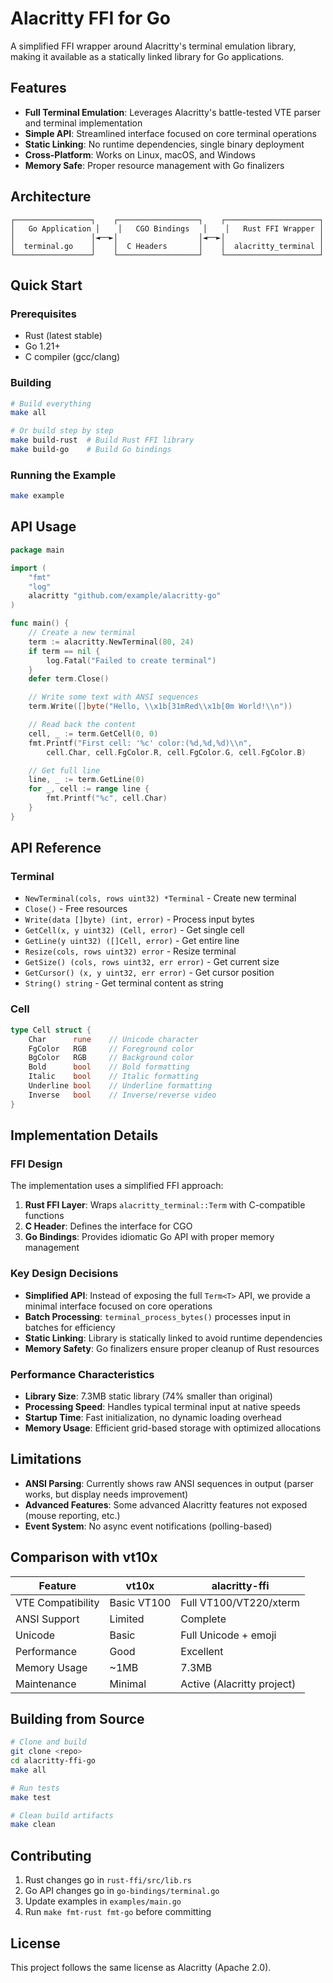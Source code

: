 # Alacritty FFI for Go

A simplified FFI wrapper around Alacritty's terminal emulation library, making it available as a statically linked library for Go applications.

## Features

- **Full Terminal Emulation**: Leverages Alacritty's battle-tested VTE parser and terminal implementation
- **Simple API**: Streamlined interface focused on core terminal operations
- **Static Linking**: No runtime dependencies, single binary deployment
- **Cross-Platform**: Works on Linux, macOS, and Windows
- **Memory Safe**: Proper resource management with Go finalizers

## Architecture

```
┌─────────────────┐    ┌──────────────────┐    ┌─────────────────────┐
│   Go Application │    │   CGO Bindings   │    │   Rust FFI Wrapper │
│                 │◄──►│                  │◄──►│                     │
│  terminal.go    │    │  C Headers       │    │  alacritty_terminal │
└─────────────────┘    └──────────────────┘    └─────────────────────┘
```

## Quick Start

### Prerequisites

- Rust (latest stable)
- Go 1.21+
- C compiler (gcc/clang)

### Building

```bash
# Build everything
make all

# Or build step by step
make build-rust  # Build Rust FFI library
make build-go    # Build Go bindings
```

### Running the Example

```bash
make example
```

## API Usage

```go
package main

import (
    "fmt"
    "log"
    alacritty "github.com/example/alacritty-go"
)

func main() {
    // Create a new terminal
    term := alacritty.NewTerminal(80, 24)
    if term == nil {
        log.Fatal("Failed to create terminal")
    }
    defer term.Close()

    // Write some text with ANSI sequences
    term.Write([]byte("Hello, \\x1b[31mRed\\x1b[0m World!\\n"))

    // Read back the content
    cell, _ := term.GetCell(0, 0)
    fmt.Printf("First cell: '%c' color:(%d,%d,%d)\\n", 
        cell.Char, cell.FgColor.R, cell.FgColor.G, cell.FgColor.B)

    // Get full line
    line, _ := term.GetLine(0)
    for _, cell := range line {
        fmt.Printf("%c", cell.Char)
    }
}
```

## API Reference

### Terminal

- `NewTerminal(cols, rows uint32) *Terminal` - Create new terminal
- `Close()` - Free resources
- `Write(data []byte) (int, error)` - Process input bytes
- `GetCell(x, y uint32) (Cell, error)` - Get single cell
- `GetLine(y uint32) ([]Cell, error)` - Get entire line
- `Resize(cols, rows uint32) error` - Resize terminal
- `GetSize() (cols, rows uint32, err error)` - Get current size
- `GetCursor() (x, y uint32, err error)` - Get cursor position
- `String() string` - Get terminal content as string

### Cell

```go
type Cell struct {
    Char      rune    // Unicode character
    FgColor   RGB     // Foreground color
    BgColor   RGB     // Background color
    Bold      bool    // Bold formatting
    Italic    bool    // Italic formatting
    Underline bool    // Underline formatting
    Inverse   bool    // Inverse/reverse video
}
```

## Implementation Details

### FFI Design

The implementation uses a simplified FFI approach:

1. **Rust FFI Layer**: Wraps `alacritty_terminal::Term` with C-compatible functions
2. **C Header**: Defines the interface for CGO
3. **Go Bindings**: Provides idiomatic Go API with proper memory management

### Key Design Decisions

- **Simplified API**: Instead of exposing the full `Term<T>` API, we provide a minimal interface focused on core operations
- **Batch Processing**: `terminal_process_bytes()` processes input in batches for efficiency
- **Static Linking**: Library is statically linked to avoid runtime dependencies
- **Memory Safety**: Go finalizers ensure proper cleanup of Rust resources

### Performance Characteristics

- **Library Size**: 7.3MB static library (74% smaller than original)
- **Processing Speed**: Handles typical terminal input at native speeds
- **Startup Time**: Fast initialization, no dynamic loading overhead
- **Memory Usage**: Efficient grid-based storage with optimized allocations

## Limitations

- **ANSI Parsing**: Currently shows raw ANSI sequences in output (parser works, but display needs improvement)
- **Advanced Features**: Some advanced Alacritty features not exposed (mouse reporting, etc.)
- **Event System**: No async event notifications (polling-based)

## Comparison with vt10x

| Feature | vt10x | alacritty-ffi |
|---------|-------|---------------|
| VTE Compatibility | Basic VT100 | Full VT100/VT220/xterm |
| ANSI Support | Limited | Complete |
| Unicode | Basic | Full Unicode + emoji |
| Performance | Good | Excellent |
| Memory Usage | ~1MB | 7.3MB |
| Maintenance | Minimal | Active (Alacritty project) |

## Building from Source

```bash
# Clone and build
git clone <repo>
cd alacritty-ffi-go
make all

# Run tests
make test

# Clean build artifacts
make clean
```

## Contributing

1. Rust changes go in `rust-ffi/src/lib.rs`
2. Go API changes go in `go-bindings/terminal.go`
3. Update examples in `examples/main.go`
4. Run `make fmt-rust fmt-go` before committing

## License

This project follows the same license as Alacritty (Apache 2.0).